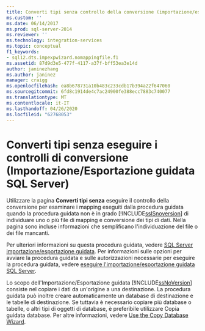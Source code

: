 ```yaml
---
title: Converti tipi senza controllo della conversione (importazione/esportazione guidata SQL Server) | Microsoft Docs
ms.custom: ''
ms.date: 06/14/2017
ms.prod: sql-server-2014
ms.reviewer: ''
ms.technology: integration-services
ms.topic: conceptual
f1_keywords:
- sql12.dts.impexpwizard.nomappingfile.f1
ms.assetid: 87d9d3e5-477f-4117-a37f-bff53ea3e14d
author: janinezhang
ms.author: janinez
manager: craigg
ms.openlocfilehash: ea8b678731a10b483c233cdb17b394a22f647060
ms.sourcegitcommit: 6fd8c1914de4c7ac24900fe388ecc7883c740077
ms.translationtype: MT
ms.contentlocale: it-IT
ms.lasthandoff: 04/26/2020
ms.locfileid: "62768053"
---
```

# <a name="convert-types-without-conversion-checking-sql-server-import-and-export-wizard"></a>Converti tipi senza eseguire i controlli di conversione (Importazione/Esportazione guidata SQL Server)
  Utilizzare la pagina **Converti tipi senza** eseguire il controllo della conversione per esaminare i mapping eseguiti dalla procedura guidata quando la procedura guidata non è in grado [!INCLUDE[ssISnoversion](../../includes/ssisnoversion-md.md)] di individuare uno o più file di mapping e conversione dei tipi di dati. Nella pagina sono incluse informazioni che semplificano l'individuazione del file o dei file mancanti.  
  
 Per ulteriori informazioni su questa procedura guidata, vedere [SQL Server importazione/esportazione guidata](import-and-export-data-with-the-sql-server-import-and-export-wizard.md). Per informazioni sulle opzioni per avviare la procedura guidata e sulle autorizzazioni necessarie per eseguire la procedura guidata, vedere [eseguire l'importazione/esportazione guidata SQL Server](start-the-sql-server-import-and-export-wizard.md).  
  
 Lo scopo dell'Importazione/Esportazione guidata [!INCLUDE[ssNoVersion](../../includes/ssnoversion-md.md)] consiste nel copiare i dati da un'origine a una destinazione. La procedura guidata può inoltre creare automaticamente un database di destinazione e le tabelle di destinazione. Se tuttavia è necessario copiare più database o tabelle, o altri tipi di oggetti di database, è preferibile utilizzare Copia guidata database. Per altre informazioni, vedere [Use the Copy Database Wizard](../../relational-databases/databases/use-the-copy-database-wizard.md).  
  
  
